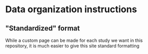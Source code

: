 # Data organization instructions

## "Standardized" format

While a custom page can be made for each study we want in this repository, it is much easier to give this site standard formatting